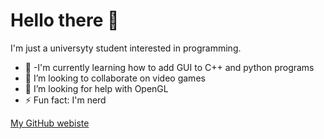 # Hello there 👋

I'm just a universyty student interested in programming.

- 🌱 -I'm currently learning how to add GUI to C++ and python programs 
- 👯 I’m looking to collaborate on video games
- 🤔 I’m looking for help with OpenGL
- ⚡ Fun fact: I'm nerd

[My GitHub webiste](https://tosiekdev.github.io/) <br />
